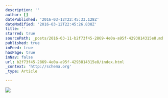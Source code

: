 ```yaml
---
description: ''
author: []
datePublished: '2016-03-12T22:45:33.128Z'
dateModified: '2016-03-12T22:45:26.838Z'
title: ''
starred: true
sourcePath: _posts/2016-03-11-b2f73f45-2869-4e0a-a95f-4293814315e8.md
published: true
inFeed: true
hasPage: true
inNav: false
url: b2f73f45-2869-4e0a-a95f-4293814315e8/index.html
_context: 'http://schema.org'
_type: Article

---
```

![](https://the-grid-user-content.s3-us-west-2.amazonaws.com/48d28be5-a20a-4c08-a434-014e2b354484.png)